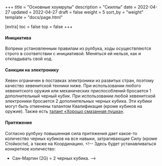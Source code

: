 +++
title = "Основные хоумрулы"
description = "Скиллы"
date = 2022-04-27
updated = 2022-04-27
draft = false
weight = 5
sort_by = "weight"
template = "docs/page.html"

[extra]
toc = false
top = false
+++

#### Инициатива

Вопреки установленным правилам из рулбука, ходы осуществляются строго в соответствии с инициативой. Меняться ей нельзя, как и откладывать свой ход.

#### Санкции на электронику 
Хевен ограничен в поставках электроники из развитых стран, поэтому качество хевенитской техники ниже. При использовании любого хевенитского оружия или механических приспособлений бросается 1 дополнительный черный кубик. При использовании любой хевенитской электроники бросается 2 дополнительных черных кубика. Эти кубики могут быть отменены талантом Квалификация (кроме кубиков на оружие). Также есть [талант «Хорошо смазанная пушка»](../talents/).

<!-- 

При использовании любой хевенитской электроники (но не оружия и не механических приспособлений) бросается 1 дополнительный черный кубик. Эти кубики могут быть отменены талантом Квалификация. Это правило не распространяется на корабли НРХ, построенные или модернизированные после 1900 PD, у них нет никаких штрафов. Талант «хорошо смазанная пушка» (который ранее отменял черный кубик при использовании хевенитского оружия) не оказывает никакого эффекта, но очки опыта за него не возвращаются. -->

#### Притяжение

Согласно рулбуку повышенная сила притяжения дает какое-то количество черных кубиков на все навыки, затрагивающие Силу (кроме Стойкости), а также на Координацию. <!-- Здесь будет устанавливаться конкретное количество:
 - Сан-Мартин (2G) = 2 черных кубика. -->